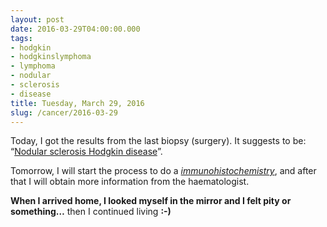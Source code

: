 ```yaml
---
layout: post
date: 2016-03-29T04:00:00.000
tags:
- hodgkin
- hodgkinslymphoma
- lymphoma
- nodular
- sclerosis
- disease
title: Tuesday, March 29, 2016
slug: /cancer/2016-03-29
---
```


Today, I got the results from the last biopsy (surgery). It suggests to be: “[Nodular sclerosis Hodgkin disease](http://www.lls.org/lymphoma/hodgkin-lymphoma/diagnosis/hodgkin-lymphoma-subtypes)”. 

Tomorrow, I will start the process to do a _[immunohistochemistry](https://en.wikipedia.org/wiki/Immunohistochemistry)_, and after that I will obtain more information from the haematologist.

**When I arrived home, I looked myself in the mirror and I felt pity or something…** then I continued living **:-)**